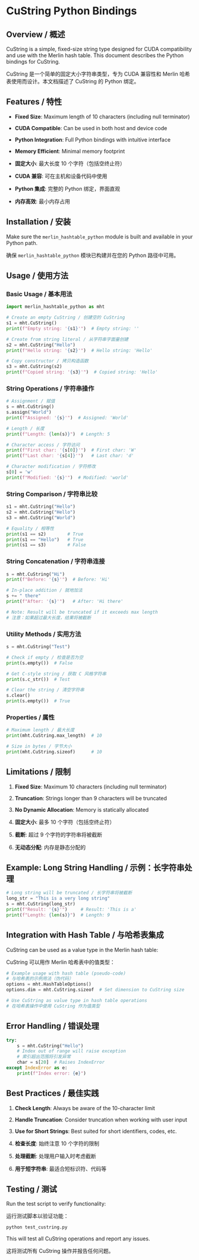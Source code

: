 # CuString Python Bindings

## Overview / 概述

CuString is a simple, fixed-size string type designed for CUDA compatibility and use with the Merlin hash table. This document describes the Python bindings for CuString.

CuString 是一个简单的固定大小字符串类型，专为 CUDA 兼容性和 Merlin 哈希表使用而设计。本文档描述了 CuString 的 Python 绑定。

## Features / 特性

- **Fixed Size**: Maximum length of 10 characters (including null terminator)
- **CUDA Compatible**: Can be used in both host and device code
- **Python Integration**: Full Python bindings with intuitive interface
- **Memory Efficient**: Minimal memory footprint

- **固定大小**: 最大长度 10 个字符（包括空终止符）
- **CUDA 兼容**: 可在主机和设备代码中使用
- **Python 集成**: 完整的 Python 绑定，界面直观
- **内存高效**: 最小内存占用

## Installation / 安装

Make sure the `merlin_hashtable_python` module is built and available in your Python path.

确保 `merlin_hashtable_python` 模块已构建并在您的 Python 路径中可用。

## Usage / 使用方法

### Basic Usage / 基本用法

```python
import merlin_hashtable_python as mht

# Create an empty CuString / 创建空的 CuString
s1 = mht.CuString()
print(f"Empty string: '{s1}'")  # Empty string: ''

# Create from string literal / 从字符串字面量创建
s2 = mht.CuString("Hello")
print(f"Hello string: '{s2}'")  # Hello string: 'Hello'

# Copy constructor / 拷贝构造函数
s3 = mht.CuString(s2)
print(f"Copied string: '{s3}'")  # Copied string: 'Hello'
```

### String Operations / 字符串操作

```python
# Assignment / 赋值
s = mht.CuString()
s.assign("World")
print(f"Assigned: '{s}'")  # Assigned: 'World'

# Length / 长度
print(f"Length: {len(s)}")  # Length: 5

# Character access / 字符访问
print(f"First char: '{s[0]}'")  # First char: 'W'
print(f"Last char: '{s[4]}'")   # Last char: 'd'

# Character modification / 字符修改
s[0] = 'w'
print(f"Modified: '{s}'")  # Modified: 'world'
```

### String Comparison / 字符串比较

```python
s1 = mht.CuString("Hello")
s2 = mht.CuString("Hello")
s3 = mht.CuString("World")

# Equality / 相等性
print(s1 == s2)        # True
print(s1 == "Hello")   # True
print(s1 == s3)        # False
```

### String Concatenation / 字符串连接

```python
s = mht.CuString("Hi")
print(f"Before: '{s}'")  # Before: 'Hi'

# In-place addition / 就地加法
s += " there"
print(f"After: '{s}'")   # After: 'Hi there'

# Note: Result will be truncated if it exceeds max length
# 注意：如果超过最大长度，结果将被截断
```

### Utility Methods / 实用方法

```python
s = mht.CuString("Test")

# Check if empty / 检查是否为空
print(s.empty())  # False

# Get C-style string / 获取 C 风格字符串
print(s.c_str())  # Test

# Clear the string / 清空字符串
s.clear()
print(s.empty())  # True
```

### Properties / 属性

```python
# Maximum length / 最大长度
print(mht.CuString.max_length)  # 10

# Size in bytes / 字节大小
print(mht.CuString.sizeof)      # 10
```

## Limitations / 限制

1. **Fixed Size**: Maximum 10 characters (including null terminator)
2. **Truncation**: Strings longer than 9 characters will be truncated
3. **No Dynamic Allocation**: Memory is statically allocated

1. **固定大小**: 最多 10 个字符（包括空终止符）
2. **截断**: 超过 9 个字符的字符串将被截断
3. **无动态分配**: 内存是静态分配的

## Example: Long String Handling / 示例：长字符串处理

```python
# Long string will be truncated / 长字符串将被截断
long_str = "This is a very long string"
s = mht.CuString(long_str)
print(f"Result: '{s}'")     # Result: 'This is a'
print(f"Length: {len(s)}")  # Length: 9
```

## Integration with Hash Table / 与哈希表集成

CuString can be used as a value type in the Merlin hash table:

CuString 可以用作 Merlin 哈希表中的值类型：

```python
# Example usage with hash table (pseudo-code)
# 与哈希表的示例用法（伪代码）
options = mht.HashTableOptions()
options.dim = mht.CuString.sizeof  # Set dimension to CuString size

# Use CuString as value type in hash table operations
# 在哈希表操作中使用 CuString 作为值类型
```

## Error Handling / 错误处理

```python
try:
    s = mht.CuString("Hello")
    # Index out of range will raise exception
    # 索引超出范围将引发异常
    char = s[20]  # Raises IndexError
except IndexError as e:
    print(f"Index error: {e}")
```

## Best Practices / 最佳实践

1. **Check Length**: Always be aware of the 10-character limit
2. **Handle Truncation**: Consider truncation when working with user input
3. **Use for Short Strings**: Best suited for short identifiers, codes, etc.

1. **检查长度**: 始终注意 10 个字符的限制
2. **处理截断**: 处理用户输入时考虑截断
3. **用于短字符串**: 最适合短标识符、代码等

## Testing / 测试

Run the test script to verify functionality:

运行测试脚本以验证功能：

```bash
python test_custring.py
```

This will test all CuString operations and report any issues.

这将测试所有 CuString 操作并报告任何问题。 